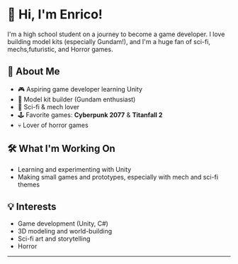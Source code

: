 # 👋 Hi, I'm Enrico!

I'm a high school student on a journey to become a game developer. I love building model kits (especially Gundam!), and I'm a huge fan of sci-fi, mechs,futuristic, and Horror games.

## 🚀 About Me

- 🎮 Aspiring game developer learning Unity
- 🤖 Model kit builder (Gundam enthusiast)
- 🌌 Sci-fi & mech lover
- 🕹️ Favorite games: **Cyberpunk 2077** & **Titanfall 2**
- 💀 Lover of horror games

## 🛠️ What I'm Working On

- Learning and experimenting with Unity
- Making small games and prototypes, especially with mech and sci-fi themes

## 💡 Interests

- Game development (Unity, C#)
- 3D modeling and world-building
- Sci-fi art and storytelling
- Horror
---
